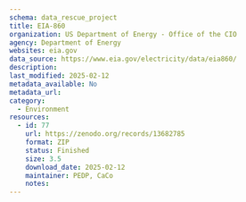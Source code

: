 ```yaml
---
schema: data_rescue_project 
title: EIA-860
organization: US Department of Energy - Office of the CIO
agency: Department of Energy
websites: eia.gov
data_source: https://www.eia.gov/electricity/data/eia860/
description: 
last_modified: 2025-02-12
metadata_available: No
metadata_url: 
category:
  - Environment
resources:
  - id: 77
    url: https://zenodo.org/records/13682785
    format: ZIP
    status: Finished
    size: 3.5
    download_date: 2025-02-12
    maintainer: PEDP, CaCo
    notes: 
---
```

